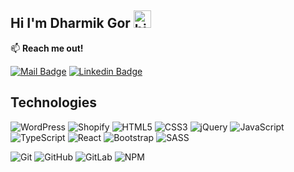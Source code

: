 ## Hi I'm Dharmik Gor <img src="https://user-images.githubusercontent.com/1303154/88677602-1635ba80-d120-11ea-84d8-d263ba5fc3c0.gif" width="28px" height="28px" alt="hi">


:mailbox: **Reach me out!**

[![Mail Badge](https://img.shields.io/badge/-Dharmik_Gor-c0392b?style=flat&labelColor=c0392b&logo=gmail&logoColor=white)](mailto:dharmikgor0501@gmail.com)
[![Linkedin Badge](https://img.shields.io/badge/-Dharmik_Gor-0e76a8?style=flat&labelColor=0e76a8&logo=linkedin&logoColor=white)](https://www.linkedin.com/in/dharmik-gor/)

## Technologies

![WordPress](https://img.shields.io/badge/WordPress-%233858e9.svg?style=for-the-badge&logo=WordPress&logoColor=white)
![Shopify](https://img.shields.io/badge/Shopify-%2395BF47.svg?style=for-the-badge&logo=Shopify&logoColor=white)
![HTML5](https://img.shields.io/badge/html5-%23E34F26.svg?style=for-the-badge&logo=html5&logoColor=white)
![CSS3](https://img.shields.io/badge/css3-%23254bdd.svg?style=for-the-badge&logo=css3&logoColor=white)
![jQuery](https://img.shields.io/badge/jQuery-%230769ad.svg?style=for-the-badge&logo=jQuery&logoColor=white)
![JavaScript](https://img.shields.io/badge/javascript-%23323330.svg?style=for-the-badge&logo=javascript&logoColor=%23F7DF1E)
![TypeScript](https://img.shields.io/badge/typescript-%23007ACC.svg?style=for-the-badge&logo=typescript&logoColor=white)
![React](https://img.shields.io/badge/react-%2320232a.svg?style=for-the-badge&logo=react&logoColor=%2361DAFB)
![Bootstrap](https://img.shields.io/badge/bootstrap-%238511FA.svg?style=for-the-badge&logo=bootstrap&logoColor=white)
![SASS](https://img.shields.io/badge/SASS-hotpink.svg?style=for-the-badge&logo=SASS&logoColor=white)

![Git](https://img.shields.io/badge/git-%23F05033.svg?style=for-the-badge&logo=git&logoColor=white)
![GitHub](https://img.shields.io/badge/github-%23121011.svg?style=for-the-badge&logo=github&logoColor=white)
![GitLab](https://img.shields.io/badge/GitLab-%232f2a6b.svg?style=for-the-badge&logo=GitLab)
![NPM](https://img.shields.io/badge/NPM-%23CB3837.svg?style=for-the-badge&logo=npm&logoColor=white)
<!--
Here are some ideas to get you started:

- 🔭 I’m currently working on ...
- 🌱 I’m currently learning ...
- 👯 I’m looking to collaborate on ...
- 🤔 I’m looking for help with ...
- 💬 Ask me about ...
- 📫 How to reach me: ...
- 😄 Pronouns: ...
- ⚡ Fun fact: ...
-->


